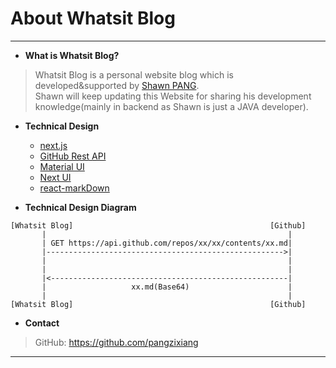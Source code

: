 # About Whatsit Blog
***
- **What is Whatsit Blog?**
> Whatsit Blog is a personal website blog which is developed&supported by [Shawn PANG](https://github.com/pangzixiang).\
 Shawn will keep updating this Website for sharing his development knowledge(mainly in backend as Shawn is just a JAVA developer).
- **Technical Design**
    - [next.js](https://github.com/vercel/next.js)
    - [GitHub Rest API](https://docs.github.com/cn/rest)
    - [Material UI](https://github.com/mui/material-ui)
    - [Next UI](https://github.com/nextui-org/nextui)
    - [react-markDown](https://github.com/remarkjs/react-markdown)

- **Technical Design Diagram**
```
[Whatsit Blog]                                            [Github]
       |                                                      |   
       | GET https://api.github.com/repos/xx/xx/contents/xx.md|   
       |----------------------------------------------------->|   
       |                                                      |   
       |                                                      |   
       |<-----------------------------------------------------|   
       |                   xx.md(Base64)                      |   
       |                                                      |   
[Whatsit Blog]                                            [Github]
```
- **Contact**
> GitHub: https://github.com/pangzixiang
***
